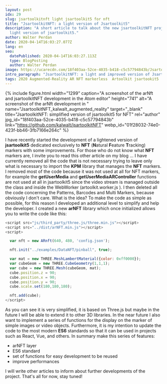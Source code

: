 ```yaml
---
layout: post
idx: 29
slug: jsartoolkitnft light jsartoolkit5 for nft
title: "JsartoolkitNFT: a light version of Jsartoolkit5"
description: "A short article to talk about the new jsartoolkitNFT project: a
  light version of jsartoolkit5."
author: Walter Perdan
date: 2020-04-14T16:03:27.077Z
lang: en
seo:
  datePublished: 2020-04-14T16:03:27.113Z
  type: BlogPosting
  author: Walter Perdan
image: https://ucarecdn.com/18f403aa-52ce-4035-b418-c5c57794843b/JsartoolkitNFT_kalwalt_augmented_reality.jpg
intro_paragraph: "JsartoolkitNFT: a light and improved version of Jsartoolkit5"
tags: 2020 Augmented-Reality AR NFT markerless  Artoolkit jsartookit5
---
```

{% include figure.html width="1299" caption="A screenshot of the arNft and jsartoolkitNFT development in the Atom editor" height="741" alt="A screenshot of the arNft development in " name="JsartoolkitNFT_kalwalt_augmented_reality" target="_blank" title="JsartoolkitNFT: simplified version of jsartoolkit5 for NFT" rel="author" jpg_id="18f403aa-52ce-4035-b418-c5c57794843b" link="https://github.com/kalwalt/jsartoolkitNFT" webp_id="01f28032-74e0-423f-bb46-3fb7166e264c" %}

I have recently started the development of a lightened version of **jsartoolkit5** dedicated exclusively to **NFT** (**N**atural **F**eature **T**racking) markers with some improvements. For those who do not know what **NFT** markers are, I invite you to read this other article on my blog ... I have currently removed all the code that is not necessary trying to leave only what is necessary to import the **KPM** library that manages the **NFT** markers. I removed most of the code because it was not used at all for NFT markers, for example the **getUserMedia** and **getUserMediaARController** functions are not used at all in jsartoolkit5 since the video stream is managed outside the class and inside the WebWorker (artoolkit.worker.js ). I then deleted all the code concerning the Patterns, Barcodes and Multi Markers, because obviously I don't care. What is the idea? To make the code as simple as possible, for this reason I developed an additional level to simplify and help the developer. I created a new **arNFT** library which once initialized allows you to write the code like this:

```javascript
<script src="js/third_party/three.js/three.min.js"></script>
<script src="../dist/arNFT.min.js"></script>
<script>

  var nft = new ARnft(640, 480, 'config.json');

  nft.init("../examples/DataNFT/pinball", true);

  var mat = new THREE.MeshLambertMaterial({color: 0xff0000});
  var cubeGeom = new THREE.CubeGeometry(1,1,1);
  var cube = new THREE.Mesh(cubeGeom, mat);
  cube.position.z = 90;
  cube.position.x = 90;
  cube.position.y = 90;
  cube.scale.set(180,180,180);

  nft.add(cube);
</script>
```

As you can see it is very simplified, it is based on Three.js but maybe in the future I will be able to extend it to other 3D libraries. In the near future I also want to implement a series of functions for the display on the marker of simple images or video objects. Furthermore, it is my intention to update the code to the most modern **ES6** standards so that it can be used in projects such as React, Vue, and others. In summary make this series of features:

* arNFT layer
* ES6 standard
* set of functions for easy development to be reused
* improve performances

I will write other articles to inform about further developments of the project. That's all for now, stay tuned!